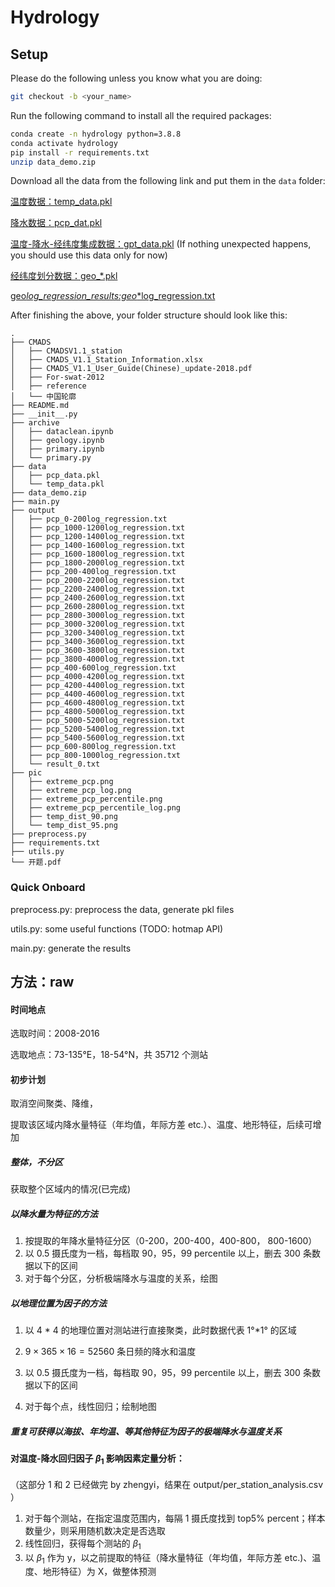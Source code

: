 # Hydrology

## Setup

Please do the following unless you know what you are doing:

```bash
git checkout -b <your_name>
```

Run the following command to install all the required packages:

```bash
conda create -n hydrology python=3.8.8
conda activate hydrology
pip install -r requirements.txt
unzip data_demo.zip
```

Download all the data from the following link and put them in the `data` folder:

[温度数据：temp_data.pkl](https://cloud.tsinghua.edu.cn/f/6b3764f9659a4aa4a542/?dl=1)

[降水数据：pcp_dat.pkl](https://cloud.tsinghua.edu.cn/f/197f0e300ee04b5da012/)

[温度-降水-经纬度集成数据：gpt_data.pkl](https://cloud.tsinghua.edu.cn/f/3ce61db42f3f459cb3c3/?dl=1) (If nothing unexpected happens, you should use this data only for now)

[经纬度划分数据：geo\_\*.pkl](https://cloud.tsinghua.edu.cn/f/99f7954851f04c5b8fd8/)

[geo*log_regression_results:geo*\*log_regression.txt](https://cloud.tsinghua.edu.cn/f/3ecb7e1f8fc84ff3a7b9/)

After finishing the above, your folder structure should look like this:

```
.
├── CMADS
│   ├── CMADSV1.1_station
│   ├── CMADS_V1.1_Station_Information.xlsx
│   ├── CMADS_V1.1_User_Guide(Chinese)_update-2018.pdf
│   ├── For-swat-2012
│   ├── reference
│   └── 中国轮廓
├── README.md
├── __init__.py
├── archive
│   ├── dataclean.ipynb
│   ├── geology.ipynb
│   ├── primary.ipynb
│   └── primary.py
├── data
│   ├── pcp_data.pkl
│   └── temp_data.pkl
├── data_demo.zip
├── main.py
├── output
│   ├── pcp_0-200log_regression.txt
│   ├── pcp_1000-1200log_regression.txt
│   ├── pcp_1200-1400log_regression.txt
│   ├── pcp_1400-1600log_regression.txt
│   ├── pcp_1600-1800log_regression.txt
│   ├── pcp_1800-2000log_regression.txt
│   ├── pcp_200-400log_regression.txt
│   ├── pcp_2000-2200log_regression.txt
│   ├── pcp_2200-2400log_regression.txt
│   ├── pcp_2400-2600log_regression.txt
│   ├── pcp_2600-2800log_regression.txt
│   ├── pcp_2800-3000log_regression.txt
│   ├── pcp_3000-3200log_regression.txt
│   ├── pcp_3200-3400log_regression.txt
│   ├── pcp_3400-3600log_regression.txt
│   ├── pcp_3600-3800log_regression.txt
│   ├── pcp_3800-4000log_regression.txt
│   ├── pcp_400-600log_regression.txt
│   ├── pcp_4000-4200log_regression.txt
│   ├── pcp_4200-4400log_regression.txt
│   ├── pcp_4400-4600log_regression.txt
│   ├── pcp_4600-4800log_regression.txt
│   ├── pcp_4800-5000log_regression.txt
│   ├── pcp_5000-5200log_regression.txt
│   ├── pcp_5200-5400log_regression.txt
│   ├── pcp_5400-5600log_regression.txt
│   ├── pcp_600-800log_regression.txt
│   ├── pcp_800-1000log_regression.txt
│   └── result_0.txt
├── pic
│   ├── extreme_pcp.png
│   ├── extreme_pcp_log.png
│   ├── extreme_pcp_percentile.png
│   ├── extreme_pcp_percentile_log.png
│   ├── temp_dist_90.png
│   └── temp_dist_95.png
├── preprocess.py
├── requirements.txt
├── utils.py
└── 开题.pdf
```

### Quick Onboard

preprocess.py: preprocess the data, generate pkl files

utils.py: some useful functions (TODO: hotmap API)

main.py: generate the results

## 方法：raw

#### 时间地点

选取时间：2008-2016

选取地点：73-135°E，18-54°N，共 35712 个测站

#### 初步计划

取消空间聚类、降维，

提取该区域内降水量特征（年均值，年际方差 etc.）、温度、地形特征，后续可增加

##### 整体，不分区

获取整个区域内的情况(已完成)

##### 以降水量为特征的方法

1. 按提取的年降水量特征分区（0-200，200-400，400-800， 800-1600）
2. 以 0.5 摄氏度为一档，每档取 90，95，99 percentile 以上，删去 300 条数据以下的区间
3. 对于每个分区，分析极端降水与温度的关系，绘图

##### 以地理位置为因子的方法

1. 以 4 * 4 的地理位置对测站进行直接聚类，此时数据代表 1°*1° 的区域

2. $9 \times 365 \times 16 = 52560$ 条日频的降水和温度

3. 以 0.5 摄氏度为一档，每档取 90，95，99 percentile 以上，删去 300 条数据以下的区间

4. 对于每个点，线性回归；绘制地图

##### 重复可获得以海拔、年均温、等其他特征为因子的极端降水与温度关系

#### 对温度-降水回归因子 $\beta_1$ 影响因素定量分析：

（这部分 1 和 2 已经做完 by zhengyi，结果在 output/per_station_analysis.csv ）

1. 对于每个测站，在指定温度范围内，每隔 1 摄氏度找到 top5% percent；样本数量少，则采用随机数决定是否选取
2. 线性回归，获得每个测站的 $\beta_1$
3. 以 $\beta_1$ 作为 y，以之前提取的特征（降水量特征（年均值，年际方差 etc.)、温度、地形特征）为 X，做整体预测
